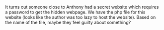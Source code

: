 It turns out someone close to Anthony had a secret website which requires a password to get the hidden webpage. We have the php file for this website (looks like the author was too lazy to host the website). Based on the name of the file, maybe they feel guilty about something?
